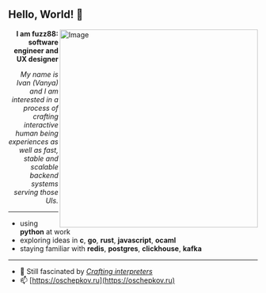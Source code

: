 ## Hello, World! 👋
<img src="https://raw.githubusercontent.com/MicaelliMedeiros/micaellimedeiros/master/image/computer-illustration.png" min-width="400px" max-width="400px" width="400px" align="right" alt="Image">

<p align="right"><b>I am fuzz88: software engineer and UX designer</b></p>

<p align="right"><i>My name is Ivan (Vanya) and I am interested in a process of crafting interactive human being experiences as well as fast, stable and scalable backend systems serving those UIs.</i></p>

---

<p align="left">
  
- using __python__ at work
- exploring ideas in __c__, __go__, __rust__, __javascript__, __ocaml__
- staying familiar with __redis__, __postgres__, __clickhouse__, __kafka__

</p>

---

- 🌱 Still fascinated by [*Crafting interpreters*](https://craftinginterpreters.com/a-bytecode-virtual-machine.html)
- 📫 [https://oschepkov.ru](https://oschepkov.ru)
